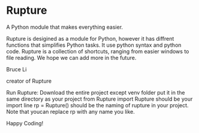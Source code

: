 # Rupture
A Python module that makes everything easier.

Rupture is desigined as a module for Python, however it has diffrent functions that simplifies Python tasks.
It use python syntax and python code.
Rupture is a collection of shortcuts, ranging from easier windows to file reading.
We hope we can add more in the future.

Bruce Li

creator of Rupture



Run Rupture:
Download the entire project except venv folder
put it in the same directory as your project
from Rupture import Rupture should be your import line
rp = Rupture() should be the naming of rupture in your project. Note that youcan replace rp with any name you like.

 Happy Coding!
